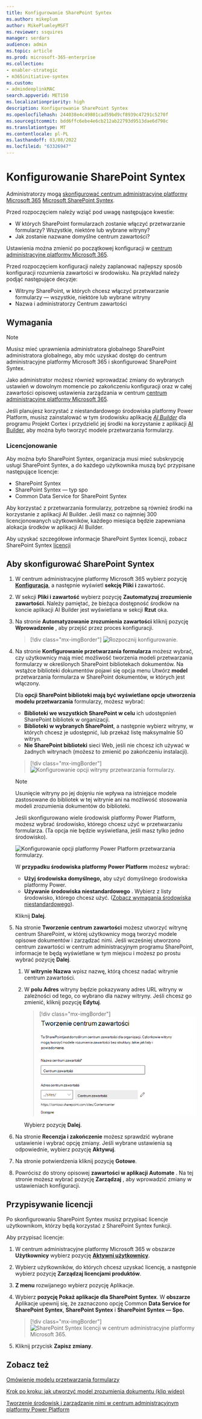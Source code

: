 ```yaml
---
title: Konfigurowanie SharePoint Syntex
ms.author: mikeplum
author: MikePlumleyMSFT
ms.reviewer: ssquires
manager: serdars
audience: admin
ms.topic: article
ms.prod: microsoft-365-enterprise
ms.collection:
- enabler-strategic
- m365initiative-syntex
ms.custom:
- admindeeplinkMAC
search.appverid: MET150
ms.localizationpriority: high
description: Konfigurowanie SharePoint Syntex
ms.openlocfilehash: 244038e4c49801cad59bd9cf8939c47291c5270f
ms.sourcegitcommit: bdd6ffc6ebe4e6cb212ab22793d9513dae6d798c
ms.translationtype: MT
ms.contentlocale: pl-PL
ms.lasthandoff: 03/08/2022
ms.locfileid: "63326947"
---
```

# <a name="set-up-sharepoint-syntex"></a>Konfigurowanie SharePoint Syntex

Administratorzy mogą <a href="https://go.microsoft.com/fwlink/p/?linkid=2024339" target="_blank">skonfigurować centrum administracyjne platformy Microsoft 365</a> [Microsoft SharePoint Syntex](index.md). 

Przed rozpoczęciem należy wziąć pod uwagę następujące kwestie:

- W których SharePoint formularzach zostanie włączyć przetwarzanie formularzy? Wszystkie, niektóre lub wybrane witryny?
- Jak zostanie nazwane domyślne centrum zawartości?

Ustawienia można zmienić po początkowej konfiguracji w <a href="https://go.microsoft.com/fwlink/p/?linkid=2024339" target="_blank">centrum administracyjne platformy Microsoft 365</a>.

Przed rozpoczęciem konfiguracji należy zaplanować najlepszy sposób konfiguracji rozumienia zawartości w środowisku. Na przykład należy podjąć następujące decyzje:

- Witryny SharePoint, w których chcesz włączyć przetwarzanie formularzy — wszystkie, niektóre lub wybrane witryny
- Nazwa i administratorzy Centrum zawartości

## <a name="requirements"></a>Wymagania 

> [!NOTE]
> Musisz mieć uprawnienia administratora globalnego SharePoint administratora globalnego, aby móc uzyskać dostęp do centrum administracyjne platformy Microsoft 365 i skonfigurować SharePoint Syntex.

Jako administrator możesz również wprowadzać zmiany do wybranych ustawień w dowolnym momencie po zakończeniu konfiguracji oraz w całej zawartości opisowej ustawienia zarządzania w centrum <a href="https://go.microsoft.com/fwlink/p/?linkid=2024339" target="_blank">centrum administracyjne platformy Microsoft 365</a>.

Jeśli planujesz korzystać z niestandardowego środowiska platformy Power Platform, musisz zainstalować w tym środowisku aplikację [*AI Builder*](/power-platform/admin/manage-apps#install-an-app-in-the-environment-view) dla programu Projekt Cortex i przydzielić jej środki na korzystanie z aplikacji [AI Builder](/power-platform/admin/capacity-add-on), aby można było tworzyć modele przetwarzania formularzy.

### <a name="licensing"></a>Licencjonowanie

Aby można było SharePoint Syntex, organizacja musi mieć subskrypcję usługi SharePoint Syntex, a do każdego użytkownika muszą być przypisane następujące licencje:

- SharePoint Syntex
- SharePoint Syntex — typ spo
- Common Data Service for SharePoint Syntex

Aby korzystać z przetwarzania formularzy, potrzebne są również środki na korzystanie z aplikacji AI Builder. Jeśli masz co najmniej 300 licencjonowanych użytkowników, każdego miesiąca będzie zapewniana alokacja środków w aplikacji AI Builder.

Aby uzyskać szczegółowe informacje SharePoint Syntex licencji, zobacz SharePoint Syntex [licencji](syntex-licensing.md)

## <a name="to-set-up-sharepoint-syntex"></a>Aby skonfigurować SharePoint Syntex

1. W centrum administracyjne platformy Microsoft 365 wybierz pozycję <a href="https://go.microsoft.com/fwlink/p/?linkid=2171997" target="_blank">**Konfiguracja**</a>, a następnie wyświetl **sekcję Pliki i** zawartość.

2. W sekcji **Pliki i zawartość** wybierz pozycję **Zautomatyzuj zrozumienie zawartości**. Należy pamiętać, że bieżąca dostępność środków na koncie aplikacji AI Builder jest wyświetlana w sekcji **Rzut** oka.<br/>

3. Na stronie **Automatyzowanie zrozumienia zawartości** kliknij pozycję **Wprowadzenie** , aby przejść przez proces konfiguracji. <br/>

    > [!div class="mx-imgBorder"]
    > ![Rozpocznij konfigurowanie.](../media/content-understanding/admin-content-understanding-get-started.png)</br>

4. Na stronie **Konfigurowanie przetwarzania formularza** możesz wybrać, czy użytkownicy mają mieć możliwość tworzenia modeli przetwarzania formularzy w określonych SharePoint bibliotekach dokumentów. Na wstążce biblioteki dokumentów pojawi się opcja menu Utwórz **model** przetwarzania formularza w SharePoint dokumentów, w których jest włączony.
 
     Dla **opcji SharePoint biblioteki mają być wyświetlane opcje utworzenia modelu przetwarzania** formularzy, możesz wybrać:</br>
      - **Biblioteki we wszystkich SharePoint w celu** ich udostępnień SharePoint bibliotek w organizacji.</br>
      - **Biblioteki w wybranych SharePoint**, a następnie wybierz witryny, w których chcesz je udostępnić, lub przekaż listę maksymalnie 50 witryn.</br>
      - **Nie SharePoint biblioteki** sieci Web, jeśli nie chcesz ich używać w żadnych witrynach (możesz to zmienić po zakończeniu instalacji).

   > [!div class="mx-imgBorder"]
   > ![Konfigurowanie opcji witryny przetwarzania formularzy.](../media/content-understanding/admin-configforms.png)

   > [!Note]
   > Usunięcie witryny po jej dojęniu nie wpływa na istniejące modele zastosowane do bibliotek w tej witrynie ani na możliwość stosowania modeli zrozumienia dokumentów do biblioteki. 
    
    Jeśli skonfigurowano wiele środowisk platformy Power Platform, możesz wybrać środowisko, którego chcesz użyć w przetwarzaniu formularza. (Ta opcja nie będzie wyświetlana, jeśli masz tylko jedno środowisko).

    ![Konfigurowanie opcji platformy Power Platform przetwarzania formularzy.](../media/content-understanding/setup-power-platform-env.png)

    W **przypadku środowiska platformy Power Platform** możesz wybrać:
    - **Użyj środowiska domyślnego,** aby użyć domyślnego środowiska platformy Power.
    - **Używanie środowiska niestandardowego** . Wybierz z listy środowisko, którego chcesz użyć. ([Zobacz wymagania środowiska niestandardowego](/microsoft-365/contentunderstanding/set-up-content-understanding#requirements)).

    Kliknij **Dalej**.

5. Na stronie **Tworzenie centrum zawartości** możesz utworzyć witrynę centrum SharePoint, w której użytkownicy mogą tworzyć modele opisowe dokumentów i zarządzać nimi. Jeśli wcześniej utworzono centrum zawartości w centrum administracyjnym programu SharePoint, informacje te będą wyświetlane w tym miejscu i możesz po prostu wybrać pozycję **Dalej**.

    1. W **witrynie Nazwa** wpisz nazwę, którą chcesz nadać witrynie centrum zawartości.
    
    1. W **polu Adres** witryny będzie pokazywany adres URL witryny w zależności od tego, co wybrano dla nazwy witryny. Jeśli chcesz go zmienić, kliknij pozycję **Edytuj**.

       > [!div class="mx-imgBorder"]
       > ![Tworzenie centrum zawartości.](../media/content-understanding/admin-cu-create-cc.png)</br>

       Wybierz pozycję **Dalej**.

6. Na stronie **Recenzja i zakończenie** możesz sprawdzić wybrane ustawienie i wybrać opcję zmiany. Jeśli wybrane ustawienia są odpowiednie, wybierz pozycję **Aktywuj**.

7. Na stronie potwierdzenia kliknij pozycję **Gotowe**.

8. Powrócisz do strony opisowej **zawartości w aplikacji Automate** . Na tej stronie możesz wybrać pozycję **Zarządzaj** , aby wprowadzić zmiany w ustawieniach konfiguracji. 

## <a name="assign-licenses"></a>Przypisywanie licencji

Po skonfigurowaniu SharePoint Syntex musisz przypisać licencje użytkownikom, którzy będą korzystać z SharePoint Syntex funkcji.

Aby przypisać licencje:

1. W centrum administracyjne platformy Microsoft 365 w obszarze **Użytkownicy** wybierz pozycję <a href="https://go.microsoft.com/fwlink/p/?linkid=834822" target="_blank">**Aktywni użytkownicy**</a>.

2. Wybierz użytkowników, do których chcesz uzyskać licencję, a następnie wybierz pozycję **Zarządzaj licencjami produktów**.

3. **Z menu** rozwijanego wybierz pozycję Aplikacje.

4. Wybierz **pozycję Pokaż aplikacje dla SharePoint Syntex**. W **obszarze** Aplikacje upewnij się, że zaznaczono opcję Common **Data Service for SharePoint Syntex**, **SharePoint Syntex** i **SharePoint Syntex — Spo.**

    > [!div class="mx-imgBorder"]
    > ![SharePoint Syntex licencji w centrum administracyjne platformy Microsoft 365.](../media/content-understanding/sharepoint-syntex-licenses.png)

5. Kliknij przycisk **Zapisz zmiany**.

## <a name="see-also"></a>Zobacz też

[Omówienie modelu przetwarzania formularzy](/ai-builder/form-processing-model-overview)

[Krok po kroku: jak utworzyć model zrozumienia dokumentu (klip wideo)](https://www.youtube.com/watch?v=DymSHObD-bg)

[Tworzenie środowisk i zarządzanie nimi w centrum administracyjnym platformy Power Platform](/power-platform/admin/create-environment)
